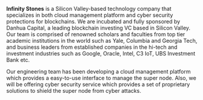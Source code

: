 **Infinity Stones** is a Silicon Valley-based technology company that specializes in both cloud management platform and cyber security protections for blockchains. We are incubated and fully sponsored by Danhua Capital, a leading blockchain investing VC based in Silicon Valley. Our team is comprised of renowned scholars and faculties from top tier academic institutions in the world such as Yale, Columbia and Georgia Tech, and business leaders from established companies in the hi-tech and investment industries such as Google, Oracle, Intel, C3 IoT, UBS Investment Bank etc.

Our engineering team has been developing a cloud management platform which provides a easy-to-use interface to manage the super node. Also, we will be offering cyber security service which provides a set of proprietary solutions to shield the super node from cyber attacks.

